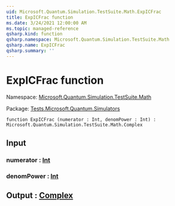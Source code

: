 ```yaml
---
uid: Microsoft.Quantum.Simulation.TestSuite.Math.ExpICFrac
title: ExpICFrac function
ms.date: 3/24/2021 12:00:00 AM
ms.topic: managed-reference
qsharp.kind: function
qsharp.namespace: Microsoft.Quantum.Simulation.TestSuite.Math
qsharp.name: ExpICFrac
qsharp.summary: ''
---
```


# ExpICFrac function

Namespace: [Microsoft.Quantum.Simulation.TestSuite.Math](xref:Microsoft.Quantum.Simulation.TestSuite.Math)

Package: [Tests.Microsoft.Quantum.Simulators](https://nuget.org/packages/Tests.Microsoft.Quantum.Simulators)




```qsharp
function ExpICFrac (numerator : Int, denomPower : Int) : Microsoft.Quantum.Simulation.TestSuite.Math.Complex
```


## Input

### numerator : [Int](xref:microsoft.quantum.lang-ref.int)




### denomPower : [Int](xref:microsoft.quantum.lang-ref.int)





## Output : [Complex](xref:Microsoft.Quantum.Simulation.TestSuite.Math.Complex)

